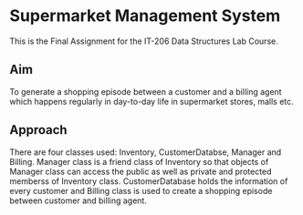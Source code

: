 # Supermarket Management System
This is the Final Assignment for the IT-206 Data Structures Lab Course.

## Aim
To generate a shopping episode between a customer and a billing agent which happens regularly in day-to-day life in supermarket stores, malls etc.

## Approach
There are four classes used: Inventory, CustomerDatabse, Manager and Billing. Manager class is a friend class of Inventory so that objects of Manager class can access the public as well as private and protected memberss of Inventory class. CustomerDatabase holds the information of every customer and Billing class is used to create a shopping episode between customer and billing agent.
